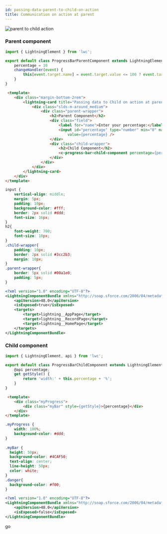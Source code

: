 ```yaml
---
id: passing-data-parent-to-child-on-action
title: Communication on action at parent
---
```

![parent to child action](assets/LWC/parent-to-child-action.PNG)

### Parent component
 <!--DOCUSAURUS_CODE_TABS-->
   <!--progressBarParentComponent.js-->

```js
import { LightningElement } from 'lwc';

export default class ProgressBarParentComponent extends LightningElement {
    percentage = 10
    changeHandler(event) {
        this[event.target.name] = event.target.value <= 100 ? event.target.value : 100;
    }
}
```

<!--progressBarParentComponent.html-->

```html
 <template>
    <div class="margin-bottom-2rem">
        <lightning-card title="Passing data to Child on action at parent" icon-name="custom:custom14">
            <div class="slds-m-around_medium">
                <div class="parent-wrapper">
                    <h2>Parent Component</h2>
                    <div class="field">
                        <label for="name">Enter your percentage:</label>
                        <input id="percentage" type="number" min="0" max="100" name="percentage" onkeyup={changeHandler}
                            value={percentage} />
                    </div>
                    <div class="child-wrapper">
                        <h2>Child Component</h2>
                        <c-progress-bar-child-component percentage={percentage}></c-progress-bar-child-component>
                    </div>
                </div>
            </div>
        </lightning-card>
    </div>
</template>

```

<!--progressBarParentComponent.css-->

```css
input {
    vertical-align: middle;
    margin: 5px;
    padding: 10px;
    background-color: #fff;
    border: 2px solid #ddd;
    font-size: 16px;
}
h2{
    font-weight: 700;
    font-size: 18px;
}
.child-wrapper{
    padding: 10px;
    border: 2px solid #3cc2b3;
    margin: 10px;
}
.parent-wrapper{
    border: 5px solid #00a1e0;
    padding: 5px;
}
```
<!--progressBarParentComponent.js-meta.xml-->
```xml
<?xml version="1.0" encoding="UTF-8"?>
<LightningComponentBundle xmlns="http://soap.sforce.com/2006/04/metadata">
    <apiVersion>48.0</apiVersion>
    <isExposed>true</isExposed>
    <targets>
        <target>lightning__AppPage</target>
        <target>lightning__RecordPage</target>
        <target>lightning__HomePage</target>
    </targets>
</LightningComponentBundle>
```

<!--END_DOCUSAURUS_CODE_TABS-->


### Child component

<!--DOCUSAURUS_CODE_TABS-->
   <!--progressBarChildComponent.js-->

```js
import { LightningElement, api } from 'lwc';

export default class ProgressBarChildComponent extends LightningElement {
    @api percentage;
    get getStyle() {
        return 'width:' + this.percentage + '%';
    }
}
```

<!--progressBarChildComponent.html-->

```html
 <template>
    <div class="myProgress">
        <div class="myBar" style={getStyle}>{percentage}</div>
    </div>
</template>
```

<!--progressBarChildComponent.css-->

```css
.myProgress {
    width: 100%;
    background-color: #ddd;
}
  
.myBar {
  height: 50px;
  background-color: #4CAF50;
  text-align: center;
  line-height: 50px;
  color: white;
}
.danger{
  background-color: #f00;
}
```
<!--progressBarChildComponent.js-meta.xml-->
```xml
<?xml version="1.0" encoding="UTF-8"?>
<LightningComponentBundle xmlns="http://soap.sforce.com/2006/04/metadata">
    <apiVersion>48.0</apiVersion>
    <isExposed>false</isExposed>
</LightningComponentBundle>
```
<!--END_DOCUSAURUS_CODE_TABS-->go 
